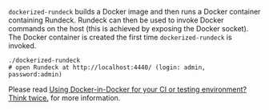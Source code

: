 `dockerized-rundeck` builds a Docker image and then runs a Docker container containing Rundeck. Rundeck can then be used to invoke Docker commands on the host (this is achieved by exposing the Docker socket). The Docker container is created the first time `dockerized-rundeck` is invoked.

    ./dockerized-rundeck
    # open Rundeck at http://localhost:4440/ (login: admin, password:admin)

Please read [Using Docker-in-Docker for your CI or testing environment? Think twice.](http://jpetazzo.github.io/2015/09/03/do-not-use-docker-in-docker-for-ci) for more information.

